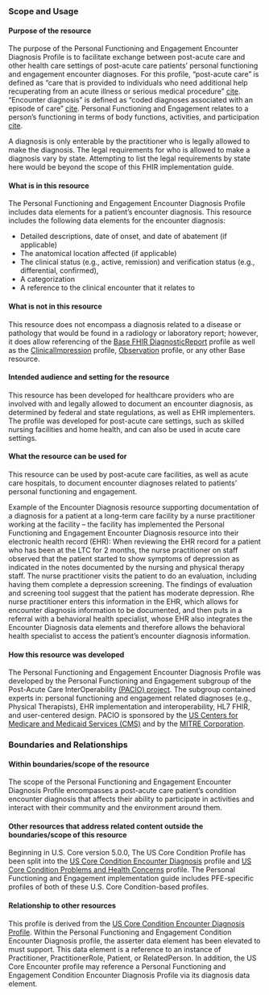 ### Scope and Usage

#### Purpose of the resource
The purpose of the Personal Functioning and Engagement Encounter Diagnosis Profile is to facilitate exchange between post-acute care and other health care settings of post-acute care patients’ personal functioning and engagement encounter diagnoses. For this profile, “post-acute care” is defined as “care that is provided to individuals who need additional help recuperating from an acute illness or serious medical procedure” [cite](https://www.cms.gov/medicare/medicare-fee-for-service-payment/snfpps/post_acute_care_reform_plan). “Encounter diagnosis” is defined as “coded diagnoses associated with an episode of care” [cite](https://www.healthit.gov/isp/uscdi-data-class/encounter-information#uscdi-v5). Personal Functioning and Engagement relates to a person’s functioning in terms of body functions, activities, and participation [cite](https://build.fhir.org/ig/HL7/fhir-pacio-pfe/). 

A diagnosis is only enterable by the practitioner who is legally allowed to make the diagnosis. The legal requirements for who is allowed to make a diagnosis vary by state. Attempting to list the legal requirements by state here would be beyond the scope of this FHIR implementation guide. 

#### What is in this resource
The Personal Functioning and Engagement Encounter Diagnosis Profile includes data elements for a patient’s encounter diagnosis. This resource includes the following data elements for the encounter diagnosis: 
- Detailed descriptions, date of onset, and date of abatement (if applicable) 
- The anatomical location affected (if applicable) 
- The clinical status (e.g., active, remission) and verification status (e.g., differential, confirmed),  
- A categorization
- A reference to the clinical encounter that it relates to

#### What is not in this resource
This resource does not encompass a diagnosis related to a disease or pathology that would be found in a radiology or laboratory report; however, it does allow referencing of the [Base FHIR DiagnosticReport](https://hl7.org/fhir/R4/diagnosticreport.html) profile as well as the [ClinicalImpression](http://hl7.org/fhir/R4/clinicalimpression.html) profile, [Observation](https://build.fhir.org/ig/HL7/fhir-pacio-pfe/StructureDefinition-pfe-condition-encounter-diagnosis.html) profile, or any other Base resource.  

#### Intended audience and setting for the resource
This resource has been developed for healthcare providers who are involved with and legally allowed to document an encounter diagnosis, as determined by federal and state regulations, as well as EHR implementers. The profile was developed for post-acute care settings, such as skilled nursing facilities and home health, and can also be used in acute care settings. 

#### What the resource can be used for
This resource can be used by post-acute care facilities, as well as acute care hospitals, to document encounter diagnoses related to patients’ personal functioning and engagement. 

Example of the Encounter Diagnosis resource supporting documentation of a diagnosis for a patient at a long-term care facility by a nurse practitioner working at the facility – the facility has implemented the Personal Functioning and Engagement Encounter Diagnosis resource into their electronic health record (EHR):  When reviewing the EHR record for a patient who has been at the LTC for 2 months, the nurse practitioner on staff observed that the patient started to show symptoms of depression as indicated in the notes documented by the nursing and physical therapy staff. The nurse practitioner visits the patient to do an evaluation, including having them complete a depression screening. The findings of evaluation and screening tool suggest that the patient has moderate depression. Rhe nurse practitioner enters this information in the EHR, which allows for encounter diagnosis information to be documented, and then puts in a referral with a behavioral health specialist, whose EHR also integrates the Encounter Diagnosis data elements and therefore allows the behavioral health specialist to access the patient’s encounter diagnosis information. 

#### How this resource was developed
The Personal Functioning and Engagement Encounter Diagnosis Profile was developed by the Personal Functioning and Engagement subgroup of the Post-Acute Care InterOperability [(PACIO) project](https://pacioproject.org). The subgroup contained experts in: personal functioning and engagement related diagnoses (e.g., Physical Therapists), EHR implementation and interoperability, HL7 FHIR, and user-centered design. PACIO is sponsored by the [US Centers for Medicare and Medicaid Services (CMS)](https://cms.gov) and by the [MITRE Corporation](https://www.mitre.org/).  

### Boundaries and Relationships  

#### Within boundaries/scope of the resource
The scope of the Personal Functioning and Engagement Encounter Diagnosis Profile encompasses a post-acute care patient’s condition encounter diagnosis that affects their ability to participate in activities and interact with their community and the environment around them.

#### Other resources that address related content outside the boundaries/scope of this resource
Beginning in U.S. Core version 5.0.0, The US Core Condition Profile has been split into the [US Core Condition Encounter Diagnosis](https://hl7.org/fhir/us/core/STU6.1/StructureDefinition-us-core-condition-encounter-diagnosis.html) profile and [US Core Condition Problems and Health Concerns](https://hl7.org/fhir/us/core/STU6.1/StructureDefinition-us-core-condition-problems-health-concerns.html) profile. The Personal Functioning and Engagement implementation guide includes PFE-specific profiles of both of these U.S. Core Condition-based profiles. 

#### Relationship to other resources
This profile is derived from the [US Core Condition Encounter Diagnosis Profile](https://hl7.org/fhir/us/core/STU6.1/StructureDefinition-us-core-condition-encounter-diagnosis.html). Within the Personal Functioning and Engagement Condition Encounter Diagnosis profile, the asserter data element has been elevated to must support. This data element is a reference to an instance of Practitioner, PractitionerRole, Patient, or RelatedPerson. In addition, the US Core Encounter profile may reference a Personal Functioning and Engagement Condition Encounter Diagnosis Profile via its diagnosis data element. 